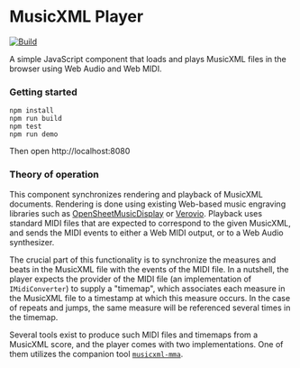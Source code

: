 # MusicXML Player

[![Build](https://github.com/infojunkie/musicxml-player/actions/workflows/continuous-integrations.yaml/badge.svg?branch=main)](https://github.com/infojunkie/musicxml-player/actions/workflows/continuous-integrations.yaml)

A simple JavaScript component that loads and plays MusicXML files in the browser using Web Audio and Web MIDI.

### Getting started
```
npm install
npm run build
npm test
npm run demo
```
Then open http://localhost:8080

### Theory of operation
This component synchronizes rendering and playback of MusicXML documents. Rendering is done using existing Web-based music engraving libraries such as [OpenSheetMusicDisplay](https://github.com/opensheetmusicdisplay/opensheetmusicdisplay) or [Verovio](https://github.com/rism-digital/verovio). Playback uses standard MIDI files that are expected to correspond to the given MusicXML, and sends the MIDI events to either a Web MIDI output, or to a Web Audio synthesizer.

The crucial part of this functionality is to synchronize the measures and beats in the MusicXML file with the events of the MIDI file. In a nutshell, the player expects the provider of the MIDI file (an implementation of `IMidiConverter`) to supply a "timemap", which associates each measure in the MusicXML file to a timestamp at which this measure occurs. In the case of repeats and jumps, the same measure will be referenced several times in the timemap.

Several tools exist to produce such MIDI files and timemaps from a MusicXML score, and the player comes with two implementations. One of them utilizes the companion tool [`musicxml-mma`](https://github.com/infojunkie/musicxml-mma).
